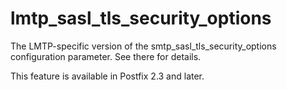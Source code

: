 # lmtp_sasl_tls_security_options 

 The LMTP-specific version of the smtp_sasl_tls_security_options
configuration parameter.  See there for details. 

 This feature is available in Postfix 2.3 and later. 


